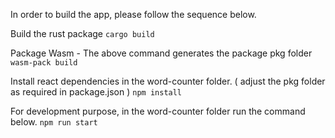 In order to build the app, please follow the sequence below.

Build the rust package
```cargo build```

Package Wasm - The above command generates the package pkg folder
```wasm-pack build```

Install react dependencies in the word-counter folder. ( adjust the pkg folder as required in package.json )
```npm install```

For development purpose, in the word-counter folder run the command below.
```npm run start```
